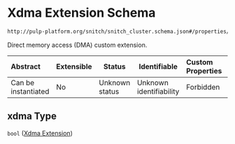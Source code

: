 # Xdma Extension Schema

```txt
http://pulp-platform.org/snitch/snitch_cluster.schema.json#/properties/hives/items/cores/items/properties/xdma
```

Direct memory access (DMA) custom extension.


| Abstract            | Extensible | Status         | Identifiable            | Custom Properties | Additional Properties | Access Restrictions | Defined In                                                                        |
| :------------------ | ---------- | -------------- | ----------------------- | :---------------- | --------------------- | ------------------- | --------------------------------------------------------------------------------- |
| Can be instantiated | No         | Unknown status | Unknown identifiability | Forbidden         | Allowed               | none                | [snitch_cluster.schema.json\*](snitch_cluster.schema.json "open original schema") |

## xdma Type

`bool` ([Xdma Extension](snitch_cluster-properties-hives-items-cores-core-description-properties-xdma-extension.md))
